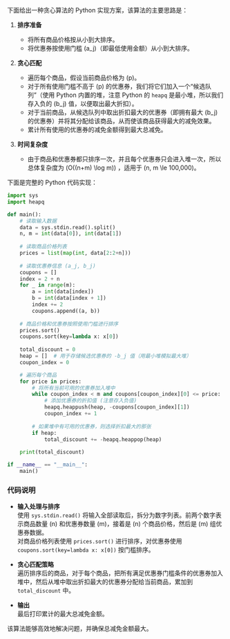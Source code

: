下面给出一种贪心算法的 Python 实现方案，该算法的主要思路是：

1. **排序准备**  
   - 将所有商品价格按从小到大排序。  
   - 将优惠券按使用门槛 \(a_j\)（即最低使用金额）从小到大排序。

2. **贪心匹配**  
   - 遍历每个商品，假设当前商品价格为 \(p\)。
   - 对于所有使用门槛不高于 \(p\) 的优惠券，我们将它们加入一个“候选队列”（使用 Python 内置的堆，注意 Python 的 `heapq` 是最小堆，所以我们存入负的 \(b_j\) 值，以便取出最大折扣）。
   - 对于当前商品，从候选队列中取出折扣最大的优惠券（即拥有最大 \(b_j\) 的优惠券）并将其分配给该商品，从而使该商品获得最大的减免效果。
   - 累计所有使用的优惠券的减免金额得到最大总减免。

3. **时间复杂度**  
   - 由于商品和优惠券都只排序一次，并且每个优惠券只会进入堆一次，所以总体复杂度为 \(O((n+m) \log m)\) ，适用于 \(n, m \le 100\,000\)。

下面是完整的 Python 代码实现：

```python
import sys
import heapq

def main():
    # 读取输入数据
    data = sys.stdin.read().split()
    n, m = int(data[0]), int(data[1])
    
    # 读取商品价格列表
    prices = list(map(int, data[2:2+n]))
    
    # 读取优惠券信息 (a_j, b_j)
    coupons = []
    index = 2 + n
    for _ in range(m):
        a = int(data[index])
        b = int(data[index + 1])
        index += 2
        coupons.append((a, b))
    
    # 商品价格和优惠券按照使用门槛进行排序
    prices.sort()
    coupons.sort(key=lambda x: x[0])
    
    total_discount = 0
    heap = []  # 用于存储候选优惠券的 -b_j 值（用最小堆模拟最大堆）
    coupon_index = 0

    # 遍历每个商品
    for price in prices:
        # 将所有当前可用的优惠券加入堆中
        while coupon_index < m and coupons[coupon_index][0] <= price:
            # 添加优惠券的折扣值 (注意存入负值)
            heapq.heappush(heap, -coupons[coupon_index][1])
            coupon_index += 1
        
        # 如果堆中有可用的优惠券，则选择折扣最大的那张
        if heap:
            total_discount += -heapq.heappop(heap)
    
    print(total_discount)

if __name__ == "__main__":
    main()
```

### 代码说明

- **输入处理与排序**  
  使用 `sys.stdin.read()` 将输入全部读取后，拆分为数字列表。前两个数字表示商品数量 \(n\) 和优惠券数量 \(m\)，接着是 \(n\) 个商品价格，然后是 \(m\) 组优惠券数据。  
  对商品价格列表使用 `prices.sort()` 进行排序，对优惠券使用 `coupons.sort(key=lambda x: x[0])` 按门槛排序。

- **贪心匹配策略**  
  遍历排序后的商品，对于每个商品，把所有满足优惠券门槛条件的优惠券加入堆中，然后从堆中取出折扣最大的优惠券分配给当前商品，累加到 `total_discount` 中。

- **输出**  
  最后打印累计的最大总减免金额。

该算法能够高效地解决问题，并确保总减免金额最大。